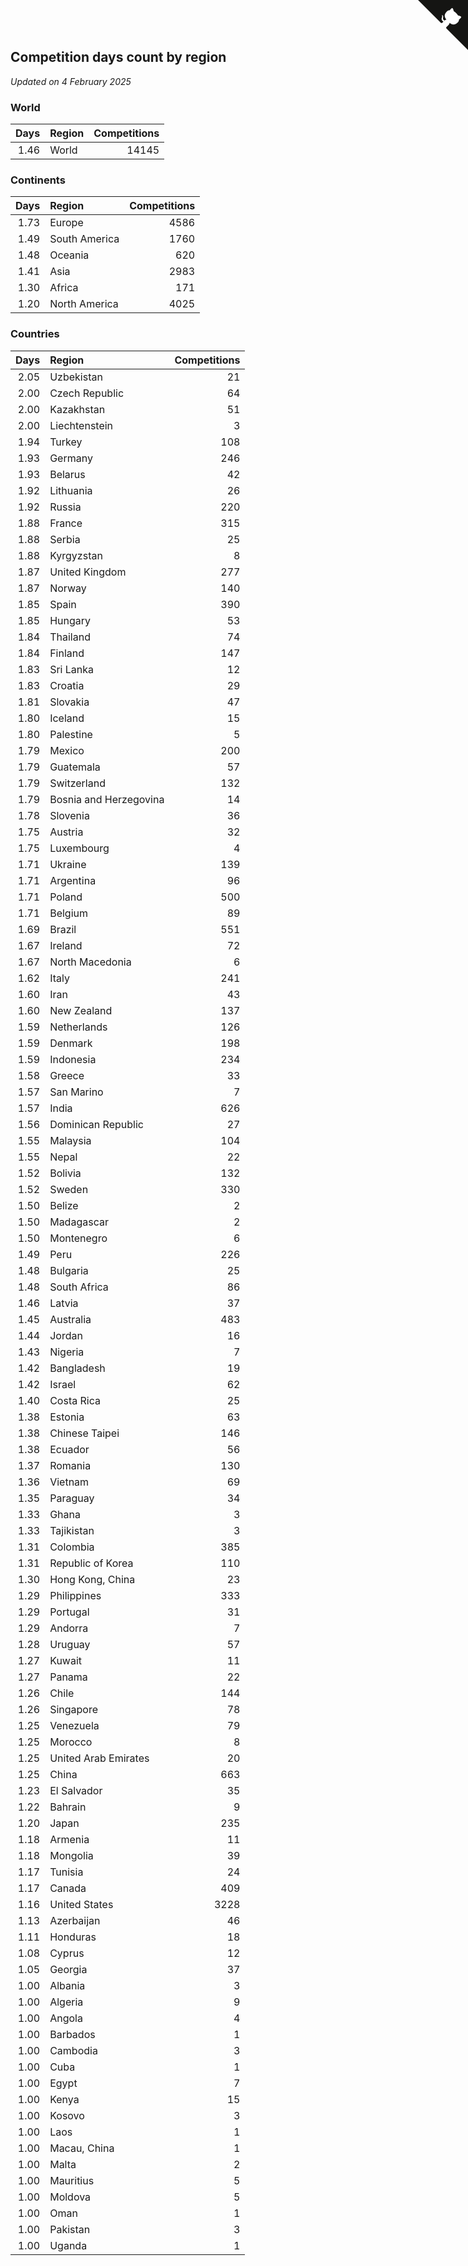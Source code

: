 ## Competition days count by region

*Updated on  4 February 2025*


### World

| Days | Region | Competitions |
| ---: | :--- | ---: |
| 1.46 | World | 14145 |

### Continents

| Days | Region | Competitions |
| ---: | :--- | ---: |
| 1.73 | Europe | 4586 |
| 1.49 | South America | 1760 |
| 1.48 | Oceania | 620 |
| 1.41 | Asia | 2983 |
| 1.30 | Africa | 171 |
| 1.20 | North America | 4025 |

### Countries

| Days | Region | Competitions |
| ---: | :--- | ---: |
| 2.05 | Uzbekistan | 21 |
| 2.00 | Czech Republic | 64 |
| 2.00 | Kazakhstan | 51 |
| 2.00 | Liechtenstein | 3 |
| 1.94 | Turkey | 108 |
| 1.93 | Germany | 246 |
| 1.93 | Belarus | 42 |
| 1.92 | Lithuania | 26 |
| 1.92 | Russia | 220 |
| 1.88 | France | 315 |
| 1.88 | Serbia | 25 |
| 1.88 | Kyrgyzstan | 8 |
| 1.87 | United Kingdom | 277 |
| 1.87 | Norway | 140 |
| 1.85 | Spain | 390 |
| 1.85 | Hungary | 53 |
| 1.84 | Thailand | 74 |
| 1.84 | Finland | 147 |
| 1.83 | Sri Lanka | 12 |
| 1.83 | Croatia | 29 |
| 1.81 | Slovakia | 47 |
| 1.80 | Iceland | 15 |
| 1.80 | Palestine | 5 |
| 1.79 | Mexico | 200 |
| 1.79 | Guatemala | 57 |
| 1.79 | Switzerland | 132 |
| 1.79 | Bosnia and Herzegovina | 14 |
| 1.78 | Slovenia | 36 |
| 1.75 | Austria | 32 |
| 1.75 | Luxembourg | 4 |
| 1.71 | Ukraine | 139 |
| 1.71 | Argentina | 96 |
| 1.71 | Poland | 500 |
| 1.71 | Belgium | 89 |
| 1.69 | Brazil | 551 |
| 1.67 | Ireland | 72 |
| 1.67 | North Macedonia | 6 |
| 1.62 | Italy | 241 |
| 1.60 | Iran | 43 |
| 1.60 | New Zealand | 137 |
| 1.59 | Netherlands | 126 |
| 1.59 | Denmark | 198 |
| 1.59 | Indonesia | 234 |
| 1.58 | Greece | 33 |
| 1.57 | San Marino | 7 |
| 1.57 | India | 626 |
| 1.56 | Dominican Republic | 27 |
| 1.55 | Malaysia | 104 |
| 1.55 | Nepal | 22 |
| 1.52 | Bolivia | 132 |
| 1.52 | Sweden | 330 |
| 1.50 | Belize | 2 |
| 1.50 | Madagascar | 2 |
| 1.50 | Montenegro | 6 |
| 1.49 | Peru | 226 |
| 1.48 | Bulgaria | 25 |
| 1.48 | South Africa | 86 |
| 1.46 | Latvia | 37 |
| 1.45 | Australia | 483 |
| 1.44 | Jordan | 16 |
| 1.43 | Nigeria | 7 |
| 1.42 | Bangladesh | 19 |
| 1.42 | Israel | 62 |
| 1.40 | Costa Rica | 25 |
| 1.38 | Estonia | 63 |
| 1.38 | Chinese Taipei | 146 |
| 1.38 | Ecuador | 56 |
| 1.37 | Romania | 130 |
| 1.36 | Vietnam | 69 |
| 1.35 | Paraguay | 34 |
| 1.33 | Ghana | 3 |
| 1.33 | Tajikistan | 3 |
| 1.31 | Colombia | 385 |
| 1.31 | Republic of Korea | 110 |
| 1.30 | Hong Kong, China | 23 |
| 1.29 | Philippines | 333 |
| 1.29 | Portugal | 31 |
| 1.29 | Andorra | 7 |
| 1.28 | Uruguay | 57 |
| 1.27 | Kuwait | 11 |
| 1.27 | Panama | 22 |
| 1.26 | Chile | 144 |
| 1.26 | Singapore | 78 |
| 1.25 | Venezuela | 79 |
| 1.25 | Morocco | 8 |
| 1.25 | United Arab Emirates | 20 |
| 1.25 | China | 663 |
| 1.23 | El Salvador | 35 |
| 1.22 | Bahrain | 9 |
| 1.20 | Japan | 235 |
| 1.18 | Armenia | 11 |
| 1.18 | Mongolia | 39 |
| 1.17 | Tunisia | 24 |
| 1.17 | Canada | 409 |
| 1.16 | United States | 3228 |
| 1.13 | Azerbaijan | 46 |
| 1.11 | Honduras | 18 |
| 1.08 | Cyprus | 12 |
| 1.05 | Georgia | 37 |
| 1.00 | Albania | 3 |
| 1.00 | Algeria | 9 |
| 1.00 | Angola | 4 |
| 1.00 | Barbados | 1 |
| 1.00 | Cambodia | 3 |
| 1.00 | Cuba | 1 |
| 1.00 | Egypt | 7 |
| 1.00 | Kenya | 15 |
| 1.00 | Kosovo | 3 |
| 1.00 | Laos | 1 |
| 1.00 | Macau, China | 1 |
| 1.00 | Malta | 2 |
| 1.00 | Mauritius | 5 |
| 1.00 | Moldova | 5 |
| 1.00 | Oman | 1 |
| 1.00 | Pakistan | 3 |
| 1.00 | Uganda | 1 |


<a href="https://github.com/jonatanklosko/wca_statistics" class="github-corner" aria-label="View source on Github"><svg width="80" height="80" viewBox="0 0 250 250" style="fill:#151513; color:#fff; position: absolute; top: 0; border: 0; right: 0;" aria-hidden="true"><path d="M0,0 L115,115 L130,115 L142,142 L250,250 L250,0 Z"></path><path d="M128.3,109.0 C113.8,99.7 119.0,89.6 119.0,89.6 C122.0,82.7 120.5,78.6 120.5,78.6 C119.2,72.0 123.4,76.3 123.4,76.3 C127.3,80.9 125.5,87.3 125.5,87.3 C122.9,97.6 130.6,101.9 134.4,103.2" fill="currentColor" style="transform-origin: 130px 106px;" class="octo-arm"></path><path d="M115.0,115.0 C114.9,115.1 118.7,116.5 119.8,115.4 L133.7,101.6 C136.9,99.2 139.9,98.4 142.2,98.6 C133.8,88.0 127.5,74.4 143.8,58.0 C148.5,53.4 154.0,51.2 159.7,51.0 C160.3,49.4 163.2,43.6 171.4,40.1 C171.4,40.1 176.1,42.5 178.8,56.2 C183.1,58.6 187.2,61.8 190.9,65.4 C194.5,69.0 197.7,73.2 200.1,77.6 C213.8,80.2 216.3,84.9 216.3,84.9 C212.7,93.1 206.9,96.0 205.4,96.6 C205.1,102.4 203.0,107.8 198.3,112.5 C181.9,128.9 168.3,122.5 157.7,114.1 C157.9,116.9 156.7,120.9 152.7,124.9 L141.0,136.5 C139.8,137.7 141.6,141.9 141.8,141.8 Z" fill="currentColor" class="octo-body"></path></svg></a><style>.github-corner:hover .octo-arm{animation:octocat-wave 560ms ease-in-out}@keyframes octocat-wave{0%,100%{transform:rotate(0)}20%,60%{transform:rotate(-25deg)}40%,80%{transform:rotate(10deg)}}@media (max-width:500px){.github-corner:hover .octo-arm{animation:none}.github-corner .octo-arm{animation:octocat-wave 560ms ease-in-out}}</style>
